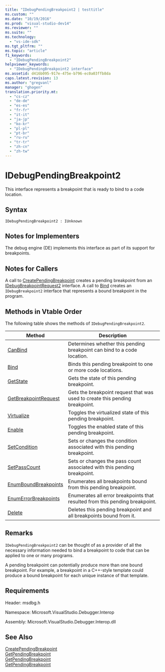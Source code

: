 ```yaml
---
title: "IDebugPendingBreakpoint2 | testtitle"
ms.custom: ""
ms.date: "10/19/2016"
ms.prod: "visual-studio-dev14"
ms.reviewer: ""
ms.suite: ""
ms.technology: 
  - "vs-ide-sdk"
ms.tgt_pltfrm: ""
ms.topic: "article"
f1_keywords: 
  - "IDebugPendingBreakpoint2"
helpviewer_keywords: 
  - "IDebugPendingBreakpoint2 interface"
ms.assetid: d416b095-917e-475e-b796-ec0a03ffb8da
caps.latest.revision: 13
ms.author: "gregvanl"
manager: "ghogen"
translation.priority.mt: 
  - "cs-cz"
  - "de-de"
  - "es-es"
  - "fr-fr"
  - "it-it"
  - "ja-jp"
  - "ko-kr"
  - "pl-pl"
  - "pt-br"
  - "ru-ru"
  - "tr-tr"
  - "zh-cn"
  - "zh-tw"
---
```

# IDebugPendingBreakpoint2
This interface represents a breakpoint that is ready to bind to a code location.  
  
## Syntax  
  
```  
IDebugPendingBreakpoint2 : IUnknown  
```  
  
## Notes for Implementers  
 The debug engine (DE) implements this interface as part of its support for breakpoints.  
  
## Notes for Callers  
 A call to [CreatePendingBreakpoint](../extensibility-debugger-reference/idebugengine2--creatependingbreakpoint.md) creates a pending breakpoint from an [IDebugBreakpointRequest2](../extensibility-debugger-reference/idebugbreakpointrequest2.md) interface. A call to [Bind](../extensibility-debugger-reference/idebugpendingbreakpoint2--bind.md) creates an `IDebugBreakpoint2` interface that represents a bound breakpoint in the program.  
  
## Methods in Vtable Order  
 The following table shows the methods of `IDebugPendingBreakpoint2`.  
  
|Method|Description|  
|------------|-----------------|  
|[CanBind](../extensibility-debugger-reference/idebugpendingbreakpoint2--canbind.md)|Determines whether this pending breakpoint can bind to a code location.|  
|[Bind](../extensibility-debugger-reference/idebugpendingbreakpoint2--bind.md)|Binds this pending breakpoint to one or more code locations.|  
|[GetState](../extensibility-debugger-reference/idebugpendingbreakpoint2--getstate.md)|Gets the state of this pending breakpoint.|  
|[GetBreakpointRequest](../extensibility-debugger-reference/idebugpendingbreakpoint2--getbreakpointrequest.md)|Gets the breakpoint request that was used to create this pending breakpoint.|  
|[Virtualize](../extensibility-debugger-reference/idebugpendingbreakpoint2--virtualize.md)|Toggles the virtualized state of this pending breakpoint.|  
|[Enable](../extensibility-debugger-reference/idebugpendingbreakpoint2--enable.md)|Toggles the enabled state of this pending breakpoint.|  
|[SetCondition](../extensibility-debugger-reference/idebugpendingbreakpoint2--setcondition.md)|Sets or changes the condition associated with this pending breakpoint.|  
|[SetPassCount](../extensibility-debugger-reference/idebugpendingbreakpoint2--setpasscount.md)|Sets or changes the pass count associated with this pending breakpoint.|  
|[EnumBoundBreakpoints](../extensibility-debugger-reference/idebugpendingbreakpoint2--enumboundbreakpoints.md)|Enumerates all breakpoints bound from this pending breakpoint.|  
|[EnumErrorBreakpoints](../extensibility-debugger-reference/idebugpendingbreakpoint2--enumerrorbreakpoints.md)|Enumerates all error breakpoints that resulted from this pending breakpoint.|  
|[Delete](../extensibility-debugger-reference/idebugpendingbreakpoint2--delete.md)|Deletes this pending breakpoint and all breakpoints bound from it.|  
  
## Remarks  
 `IDebugPendingBreakpoint2` can be thought of as a provider of all the necessary information needed to bind a breakpoint to code that can be applied to one or many programs.  
  
 A pending breakpoint can potentially produce more than one bound breakpoint. For example, a breakpoint in a C++-style template could produce a bound breakpoint for each unique instance of that template.  
  
## Requirements  
 Header: msdbg.h  
  
 Namespace: Microsoft.VisualStudio.Debugger.Interop  
  
 Assembly: Microsoft.VisualStudio.Debugger.Interop.dll  
  
## See Also  
 [CreatePendingBreakpoint](../extensibility-debugger-reference/idebugengine2--creatependingbreakpoint.md)   
 [GetPendingBreakpoint](../extensibility-debugger-reference/idebugbreakpointboundevent2--getpendingbreakpoint.md)   
 [GetPendingBreakpoint](../extensibility-debugger-reference/idebugboundbreakpoint2--getpendingbreakpoint.md)   
 [GetPendingBreakpoint](../extensibility-debugger-reference/idebugerrorbreakpoint2--getpendingbreakpoint.md)